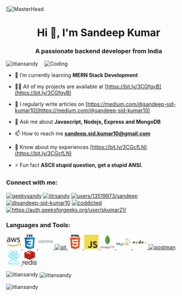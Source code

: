 [![MasterHead](https://raw.githubusercontent.com/halfrost/halfrost/master/icons/header_1.png)

<h1 align="center">Hi 👋, I'm Sandeep Kumar</h1>
<h3 align="center">A passionate backend developer from India</h3>
<img align="right" alt="Coding" width="400" src="https://cdn.dribbble.com/users/1162077/screenshots/3848914/programmer.gif">

<p align="left"> <img src="https://komarev.com/ghpvc/?username=iitiansandy&label=Profile%20views&color=0e75b6&style=flat" alt="iitiansandy" /> </p>

- 🌱 I’m currently learning **MERN Stack Development**

- 👨‍💻 All of my projects are available at [https://bit.ly/3CGfgvB](https://bit.ly/3CGfgvB)

- 📝 I regularly write articles on [https://medium.com/@sandeep-sid-kumar10](https://medium.com/@sandeep-sid-kumar10)

- 💬 Ask me about **Javascript, Nodejs, Express and MongoDB**

- 📫 How to reach me **sandeep.sid.kumar10@gmail.com**

- 📄 Know about my experiences [https://bit.ly/3CGcfLN](https://bit.ly/3CGcfLN)

- ⚡ Fun fact **ASCII stupid question, get a stupid ANSI.**

<h3 align="left">Connect with me:</h3>
<p align="left">
<a href="https://codepen.io/geekysandy" target="blank"><img align="center" src="https://raw.githubusercontent.com/rahuldkjain/github-profile-readme-generator/master/src/images/icons/Social/codepen.svg" alt="geekysandy" height="30" width="40" /></a>
<a href="https://linkedin.com/in/iitrsandy" target="blank"><img align="center" src="https://raw.githubusercontent.com/rahuldkjain/github-profile-readme-generator/master/src/images/icons/Social/linked-in-alt.svg" alt="iitrsandy" height="30" width="40" /></a>
<a href="https://stackoverflow.com/users/users/13519973/sandeep" target="blank"><img align="center" src="https://raw.githubusercontent.com/rahuldkjain/github-profile-readme-generator/master/src/images/icons/Social/stack-overflow.svg" alt="users/13519973/sandeep" height="30" width="40" /></a>
<a href="https://medium.com/@sandeep-sid-kumar10" target="blank"><img align="center" src="https://raw.githubusercontent.com/rahuldkjain/github-profile-readme-generator/master/src/images/icons/Social/medium.svg" alt="@sandeep-sid-kumar10" height="30" width="40" /></a>
<a href="https://www.leetcode.com/coddicted" target="blank"><img align="center" src="https://raw.githubusercontent.com/rahuldkjain/github-profile-readme-generator/master/src/images/icons/Social/leet-code.svg" alt="coddicted" height="30" width="40" /></a>
<a href="https://auth.geeksforgeeks.org/user/https://auth.geeksforgeeks.org/user/skumar21/" target="blank"><img align="center" src="https://raw.githubusercontent.com/rahuldkjain/github-profile-readme-generator/master/src/images/icons/Social/geeks-for-geeks.svg" alt="https://auth.geeksforgeeks.org/user/skumar21/" height="30" width="40" /></a>
</p>

<h3 align="left">Languages and Tools:</h3>
<p align="left"> <a href="https://aws.amazon.com" target="_blank" rel="noreferrer"> <img src="https://raw.githubusercontent.com/devicons/devicon/master/icons/amazonwebservices/amazonwebservices-original-wordmark.svg" alt="aws" width="40" height="40"/> </a> <a href="https://www.w3schools.com/css/" target="_blank" rel="noreferrer"> <img src="https://raw.githubusercontent.com/devicons/devicon/master/icons/css3/css3-original-wordmark.svg" alt="css3" width="40" height="40"/> </a> <a href="https://expressjs.com" target="_blank" rel="noreferrer"> <img src="https://raw.githubusercontent.com/devicons/devicon/master/icons/express/express-original-wordmark.svg" alt="express" width="40" height="40"/> </a> <a href="https://git-scm.com/" target="_blank" rel="noreferrer"> <img src="https://www.vectorlogo.zone/logos/git-scm/git-scm-icon.svg" alt="git" width="40" height="40"/> </a> <a href="https://www.w3.org/html/" target="_blank" rel="noreferrer"> <img src="https://raw.githubusercontent.com/devicons/devicon/master/icons/html5/html5-original-wordmark.svg" alt="html5" width="40" height="40"/> </a> <a href="https://developer.mozilla.org/en-US/docs/Web/JavaScript" target="_blank" rel="noreferrer"> <img src="https://raw.githubusercontent.com/devicons/devicon/master/icons/javascript/javascript-original.svg" alt="javascript" width="40" height="40"/> </a> <a href="https://www.mongodb.com/" target="_blank" rel="noreferrer"> <img src="https://raw.githubusercontent.com/devicons/devicon/master/icons/mongodb/mongodb-original-wordmark.svg" alt="mongodb" width="40" height="40"/> </a> <a href="https://www.mysql.com/" target="_blank" rel="noreferrer"> <img src="https://raw.githubusercontent.com/devicons/devicon/master/icons/mysql/mysql-original-wordmark.svg" alt="mysql" width="40" height="40"/> </a> <a href="https://nodejs.org" target="_blank" rel="noreferrer"> <img src="https://raw.githubusercontent.com/devicons/devicon/master/icons/nodejs/nodejs-original-wordmark.svg" alt="nodejs" width="40" height="40"/> </a> <a href="https://postman.com" target="_blank" rel="noreferrer"> <img src="https://www.vectorlogo.zone/logos/getpostman/getpostman-icon.svg" alt="postman" width="40" height="40"/> </a> <a href="https://reactjs.org/" target="_blank" rel="noreferrer"> <img src="https://raw.githubusercontent.com/devicons/devicon/master/icons/react/react-original-wordmark.svg" alt="react" width="40" height="40"/> </a> <a href="https://redis.io" target="_blank" rel="noreferrer"> <img src="https://raw.githubusercontent.com/devicons/devicon/master/icons/redis/redis-original-wordmark.svg" alt="redis" width="40" height="40"/> </a> </p>

<p><img align="left" src="https://github-readme-stats.vercel.app/api/top-langs?username=iitiansandy&show_icons=true&locale=en&layout=compact" alt="iitiansandy" /></p>

<p>&nbsp;<img align="center" src="https://github-readme-stats.vercel.app/api?username=iitiansandy&show_icons=true&locale=en" alt="iitiansandy" /></p>

<p><img align="center" src="https://github-readme-streak-stats.herokuapp.com/?user=iitiansandy&" alt="iitiansandy" /></p>
